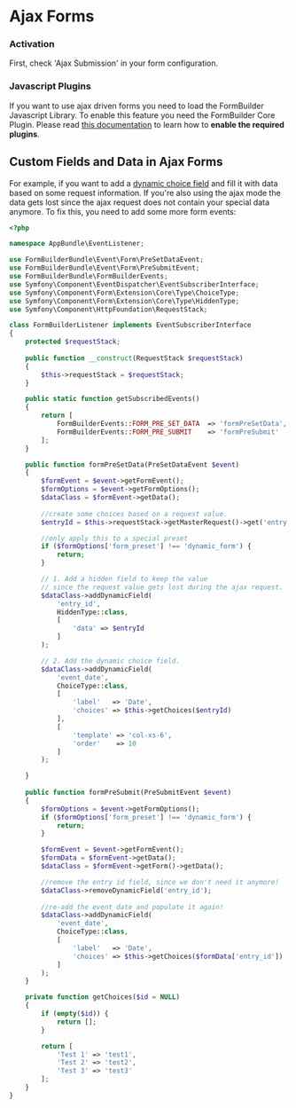 # Ajax Forms

### Activation
First, check 'Ajax Submission' in your form configuration.

### Javascript Plugins
If you want to use ajax driven forms you need to load the FormBuilder Javascript Library. 
To enable this feature you need the FormBuilder Core Plugin. Please read [this documentation](91_Javascript.md) to learn how to **enable the required plugins**.

## Custom Fields and Data in Ajax Forms
For example, if you want to add a [dynamic choice field](71_CustomFields.md) and fill it with data based on some request information.
If you're also using the ajax mode the data gets lost since the ajax request does not contain your special data anymore.
To fix this, you need to add some more form events:

```php
<?php

namespace AppBundle\EventListener;

use FormBuilderBundle\Event\Form\PreSetDataEvent;
use FormBuilderBundle\Event\Form\PreSubmitEvent;
use FormBuilderBundle\FormBuilderEvents;
use Symfony\Component\EventDispatcher\EventSubscriberInterface;
use Symfony\Component\Form\Extension\Core\Type\ChoiceType;
use Symfony\Component\Form\Extension\Core\Type\HiddenType;
use Symfony\Component\HttpFoundation\RequestStack;

class FormBuilderListener implements EventSubscriberInterface
{
    protected $requestStack;
    
    public function __construct(RequestStack $requestStack)
    {
        $this->requestStack = $requestStack;
    }

    public static function getSubscribedEvents()
    {
        return [
            FormBuilderEvents::FORM_PRE_SET_DATA  => 'formPreSetData',
            FormBuilderEvents::FORM_PRE_SUBMIT    => 'formPreSubmit'
        ];
    }

    public function formPreSetData(PreSetDataEvent $event)
    {
        $formEvent = $event->getFormEvent();
        $formOptions = $event->getFormOptions();
        $dataClass = $formEvent->getData();
        
        //create some choices based on a request value.
        $entryId = $this->requestStack->getMasterRequest()->get('entry');

        //only apply this to a special preset
        if ($formOptions['form_preset'] !== 'dynamic_form') {
            return;
        }

        // 1. Add a hidden field to keep the value
        // since the request value gets lost during the ajax request.
        $dataClass->addDynamicField(
            'entry_id',
            HiddenType::class,
            [
                'data' => $entryId
            ]
        );

        // 2. Add the dynamic choice field.
        $dataClass->addDynamicField(
            'event_date',
            ChoiceType::class,
            [
                'label'   => 'Date',
                'choices' => $this->getChoices($entryId)
            ],
            [
                'template' => 'col-xs-6',
                'order'    => 10
            ]
        );

    }
    
    public function formPreSubmit(PreSubmitEvent $event)
    {
        $formOptions = $event->getFormOptions();
        if ($formOptions['form_preset'] !== 'dynamic_form') {
            return;
        }

        $formEvent = $event->getFormEvent();
        $formData = $formEvent->getData();        
        $dataClass = $formEvent->getForm()->getData();

        //remove the entry id field, since we don't need it anymore!
        $dataClass->removeDynamicField('entry_id');
        
        //re-add the event date and populate it again!
        $dataClass->addDynamicField(
            'event_date',
            ChoiceType::class,
            [
                'label'   => 'Date',
                'choices' => $this->getChoices($formData['entry_id'])
            ]
        );
    }

    private function getChoices($id = NULL)
    {
        if (empty($id)) {
            return [];
        }

        return [
            'Test 1' => 'test1',
            'Test 2' => 'test2',
            'Test 3' => 'test3'
        ];
    }
}
```